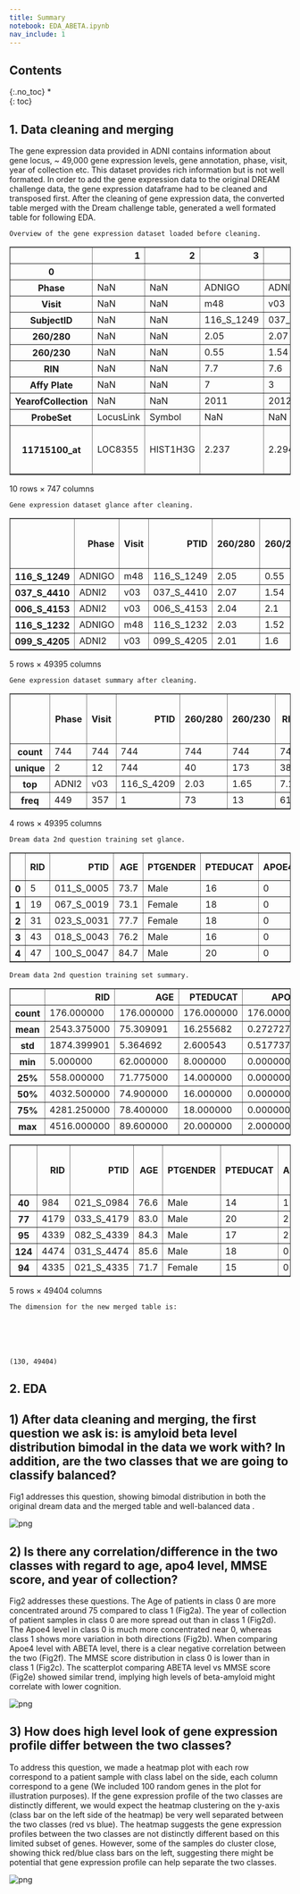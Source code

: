 ```yaml
---
title: Summary
notebook: EDA_ABETA.ipynb
nav_include: 1
---
```


## Contents
{:.no_toc}
*  
{: toc}









## 1. Data cleaning and merging
The gene expression data provided in ADNI contains information  about gene locus, ~ 49,000 gene expression levels, gene annotation, phase, visit, year of collection etc. This dataset provides rich information but is not well formated. In order to add the gene expression data to the original DREAM challenge data, the gene expression dataframe had to be cleaned and transposed first. After the cleaning of gene expression data, the converted table merged with the Dream challenge table, generated a well formated table for following EDA. 





    Overview of the gene expression dataset loaded before cleaning.
    





<div>
<table border="1" class="dataframe">
  <thead>
    <tr style="text-align: right;">
      <th></th>
      <th>1</th>
      <th>2</th>
      <th>3</th>
      <th>4</th>
      <th>5</th>
      <th>6</th>
      <th>7</th>
      <th>8</th>
      <th>9</th>
      <th>10</th>
      <th>...</th>
      <th>738</th>
      <th>739</th>
      <th>740</th>
      <th>741</th>
      <th>742</th>
      <th>743</th>
      <th>744</th>
      <th>745</th>
      <th>746</th>
      <th>747</th>
    </tr>
    <tr>
      <th>0</th>
      <th></th>
      <th></th>
      <th></th>
      <th></th>
      <th></th>
      <th></th>
      <th></th>
      <th></th>
      <th></th>
      <th></th>
      <th></th>
      <th></th>
      <th></th>
      <th></th>
      <th></th>
      <th></th>
      <th></th>
      <th></th>
      <th></th>
      <th></th>
      <th></th>
    </tr>
  </thead>
  <tbody>
    <tr>
      <th>Phase</th>
      <td>NaN</td>
      <td>NaN</td>
      <td>ADNIGO</td>
      <td>ADNI2</td>
      <td>ADNI2</td>
      <td>ADNIGO</td>
      <td>ADNI2</td>
      <td>ADNI2</td>
      <td>ADNI2</td>
      <td>ADNIGO</td>
      <td>...</td>
      <td>ADNIGO</td>
      <td>ADNI2</td>
      <td>ADNIGO</td>
      <td>ADNI2</td>
      <td>ADNIGO</td>
      <td>ADNI2</td>
      <td>ADNI2</td>
      <td>ADNI2</td>
      <td>ADNI2</td>
      <td>NaN</td>
    </tr>
    <tr>
      <th>Visit</th>
      <td>NaN</td>
      <td>NaN</td>
      <td>m48</td>
      <td>v03</td>
      <td>v03</td>
      <td>m48</td>
      <td>v03</td>
      <td>v03</td>
      <td>v06</td>
      <td>bl</td>
      <td>...</td>
      <td>bl</td>
      <td>v03</td>
      <td>m60</td>
      <td>v03</td>
      <td>bl</td>
      <td>v03</td>
      <td>v03</td>
      <td>v03</td>
      <td>v06</td>
      <td>NaN</td>
    </tr>
    <tr>
      <th>SubjectID</th>
      <td>NaN</td>
      <td>NaN</td>
      <td>116_S_1249</td>
      <td>037_S_4410</td>
      <td>006_S_4153</td>
      <td>116_S_1232</td>
      <td>099_S_4205</td>
      <td>007_S_4467</td>
      <td>128_S_0205</td>
      <td>003_S_2374</td>
      <td>...</td>
      <td>022_S_2379</td>
      <td>014_S_4668</td>
      <td>130_S_0289</td>
      <td>141_S_4456</td>
      <td>009_S_2381</td>
      <td>053_S_4557</td>
      <td>073_S_4300</td>
      <td>041_S_4014</td>
      <td>007_S_0101</td>
      <td>NaN</td>
    </tr>
    <tr>
      <th>260/280</th>
      <td>NaN</td>
      <td>NaN</td>
      <td>2.05</td>
      <td>2.07</td>
      <td>2.04</td>
      <td>2.03</td>
      <td>2.01</td>
      <td>2.05</td>
      <td>1.95</td>
      <td>1.99</td>
      <td>...</td>
      <td>2.05</td>
      <td>2.05</td>
      <td>1.98</td>
      <td>2.09</td>
      <td>1.87</td>
      <td>2.03</td>
      <td>2.11</td>
      <td>1.94</td>
      <td>2.06</td>
      <td>NaN</td>
    </tr>
    <tr>
      <th>260/230</th>
      <td>NaN</td>
      <td>NaN</td>
      <td>0.55</td>
      <td>1.54</td>
      <td>2.1</td>
      <td>1.52</td>
      <td>1.6</td>
      <td>1.91</td>
      <td>1.47</td>
      <td>2.07</td>
      <td>...</td>
      <td>1.9</td>
      <td>2.05</td>
      <td>1.65</td>
      <td>1.56</td>
      <td>1.45</td>
      <td>1.33</td>
      <td>0.27</td>
      <td>1.72</td>
      <td>1.35</td>
      <td>NaN</td>
    </tr>
    <tr>
      <th>RIN</th>
      <td>NaN</td>
      <td>NaN</td>
      <td>7.7</td>
      <td>7.6</td>
      <td>7.2</td>
      <td>6.8</td>
      <td>7.9</td>
      <td>7</td>
      <td>7.9</td>
      <td>7.2</td>
      <td>...</td>
      <td>6.7</td>
      <td>6.5</td>
      <td>6.3</td>
      <td>6.4</td>
      <td>6.6</td>
      <td>6.8</td>
      <td>6.2</td>
      <td>5.8</td>
      <td>6.7</td>
      <td>NaN</td>
    </tr>
    <tr>
      <th>Affy Plate</th>
      <td>NaN</td>
      <td>NaN</td>
      <td>7</td>
      <td>3</td>
      <td>6</td>
      <td>7</td>
      <td>9</td>
      <td>4</td>
      <td>3</td>
      <td>8</td>
      <td>...</td>
      <td>8</td>
      <td>6</td>
      <td>9</td>
      <td>3</td>
      <td>8</td>
      <td>5</td>
      <td>3</td>
      <td>1</td>
      <td>4</td>
      <td>NaN</td>
    </tr>
    <tr>
      <th>YearofCollection</th>
      <td>NaN</td>
      <td>NaN</td>
      <td>2011</td>
      <td>2012</td>
      <td>2011</td>
      <td>2011</td>
      <td>2011</td>
      <td>2012</td>
      <td>2011</td>
      <td>2011</td>
      <td>...</td>
      <td>2011</td>
      <td>2012</td>
      <td>2011</td>
      <td>2012</td>
      <td>2011</td>
      <td>2012</td>
      <td>2011</td>
      <td>2011</td>
      <td>2012</td>
      <td>NaN</td>
    </tr>
    <tr>
      <th>ProbeSet</th>
      <td>LocusLink</td>
      <td>Symbol</td>
      <td>NaN</td>
      <td>NaN</td>
      <td>NaN</td>
      <td>NaN</td>
      <td>NaN</td>
      <td>NaN</td>
      <td>NaN</td>
      <td>NaN</td>
      <td>...</td>
      <td>NaN</td>
      <td>NaN</td>
      <td>NaN</td>
      <td>NaN</td>
      <td>NaN</td>
      <td>NaN</td>
      <td>NaN</td>
      <td>NaN</td>
      <td>NaN</td>
      <td>NaN</td>
    </tr>
    <tr>
      <th>11715100_at</th>
      <td>LOC8355</td>
      <td>HIST1H3G</td>
      <td>2.237</td>
      <td>2.294</td>
      <td>2.14</td>
      <td>2.062</td>
      <td>2.04</td>
      <td>2.439</td>
      <td>1.955</td>
      <td>2.372</td>
      <td>...</td>
      <td>2.34</td>
      <td>2.405</td>
      <td>2.349</td>
      <td>2.212</td>
      <td>2.382</td>
      <td>2.497</td>
      <td>2.309</td>
      <td>2.302</td>
      <td>2.661</td>
      <td>[HIST1H3G] histone cluster 1  H3g</td>
    </tr>
  </tbody>
</table>
<p>10 rows × 747 columns</p>
</div>











    Gene expression dataset glance after cleaning.
    





<div>
<table border="1" class="dataframe">
  <thead>
    <tr style="text-align: right;">
      <th></th>
      <th>Phase</th>
      <th>Visit</th>
      <th>PTID</th>
      <th>260/280</th>
      <th>260/230</th>
      <th>RIN</th>
      <th>Affy Plate</th>
      <th>YearofCollection</th>
      <th>ProbeSet</th>
      <th>11715100_at</th>
      <th>...</th>
      <th>AFFX-r2-TagH_at</th>
      <th>AFFX-r2-TagIN-3_at</th>
      <th>AFFX-r2-TagIN-5_at</th>
      <th>AFFX-r2-TagIN-M_at</th>
      <th>AFFX-r2-TagJ-3_at</th>
      <th>AFFX-r2-TagJ-5_at</th>
      <th>AFFX-r2-TagO-3_at</th>
      <th>AFFX-r2-TagO-5_at</th>
      <th>AFFX-r2-TagQ-3_at</th>
      <th>AFFX-r2-TagQ-5_at</th>
    </tr>
  </thead>
  <tbody>
    <tr>
      <th>116_S_1249</th>
      <td>ADNIGO</td>
      <td>m48</td>
      <td>116_S_1249</td>
      <td>2.05</td>
      <td>0.55</td>
      <td>7.7</td>
      <td>7</td>
      <td>2011</td>
      <td>NaN</td>
      <td>2.237</td>
      <td>...</td>
      <td>2.355</td>
      <td>2.624</td>
      <td>2.01</td>
      <td>2.906</td>
      <td>2.463</td>
      <td>2.05</td>
      <td>2.06</td>
      <td>1.858</td>
      <td>2.028</td>
      <td>2.162</td>
    </tr>
    <tr>
      <th>037_S_4410</th>
      <td>ADNI2</td>
      <td>v03</td>
      <td>037_S_4410</td>
      <td>2.07</td>
      <td>1.54</td>
      <td>7.6</td>
      <td>3</td>
      <td>2012</td>
      <td>NaN</td>
      <td>2.294</td>
      <td>...</td>
      <td>2.1</td>
      <td>2.82</td>
      <td>1.726</td>
      <td>2.465</td>
      <td>2.26</td>
      <td>1.933</td>
      <td>1.717</td>
      <td>2.208</td>
      <td>2.058</td>
      <td>1.882</td>
    </tr>
    <tr>
      <th>006_S_4153</th>
      <td>ADNI2</td>
      <td>v03</td>
      <td>006_S_4153</td>
      <td>2.04</td>
      <td>2.1</td>
      <td>7.2</td>
      <td>6</td>
      <td>2011</td>
      <td>NaN</td>
      <td>2.14</td>
      <td>...</td>
      <td>2.165</td>
      <td>2.455</td>
      <td>1.84</td>
      <td>2.681</td>
      <td>2.251</td>
      <td>1.985</td>
      <td>1.77</td>
      <td>2.184</td>
      <td>2.007</td>
      <td>2.134</td>
    </tr>
    <tr>
      <th>116_S_1232</th>
      <td>ADNIGO</td>
      <td>m48</td>
      <td>116_S_1232</td>
      <td>2.03</td>
      <td>1.52</td>
      <td>6.8</td>
      <td>7</td>
      <td>2011</td>
      <td>NaN</td>
      <td>2.062</td>
      <td>...</td>
      <td>2.094</td>
      <td>2.599</td>
      <td>1.837</td>
      <td>2.713</td>
      <td>2.158</td>
      <td>1.916</td>
      <td>1.878</td>
      <td>2.163</td>
      <td>2.185</td>
      <td>2.099</td>
    </tr>
    <tr>
      <th>099_S_4205</th>
      <td>ADNI2</td>
      <td>v03</td>
      <td>099_S_4205</td>
      <td>2.01</td>
      <td>1.6</td>
      <td>7.9</td>
      <td>9</td>
      <td>2011</td>
      <td>NaN</td>
      <td>2.04</td>
      <td>...</td>
      <td>1.973</td>
      <td>2.544</td>
      <td>1.909</td>
      <td>2.548</td>
      <td>2.266</td>
      <td>2.077</td>
      <td>1.838</td>
      <td>2.085</td>
      <td>1.941</td>
      <td>1.883</td>
    </tr>
  </tbody>
</table>
<p>5 rows × 49395 columns</p>
</div>







    Gene expression dataset summary after cleaning.
    





<div>
<table border="1" class="dataframe">
  <thead>
    <tr style="text-align: right;">
      <th></th>
      <th>Phase</th>
      <th>Visit</th>
      <th>PTID</th>
      <th>260/280</th>
      <th>260/230</th>
      <th>RIN</th>
      <th>Affy Plate</th>
      <th>YearofCollection</th>
      <th>ProbeSet</th>
      <th>11715100_at</th>
      <th>...</th>
      <th>AFFX-r2-TagH_at</th>
      <th>AFFX-r2-TagIN-3_at</th>
      <th>AFFX-r2-TagIN-5_at</th>
      <th>AFFX-r2-TagIN-M_at</th>
      <th>AFFX-r2-TagJ-3_at</th>
      <th>AFFX-r2-TagJ-5_at</th>
      <th>AFFX-r2-TagO-3_at</th>
      <th>AFFX-r2-TagO-5_at</th>
      <th>AFFX-r2-TagQ-3_at</th>
      <th>AFFX-r2-TagQ-5_at</th>
    </tr>
  </thead>
  <tbody>
    <tr>
      <th>count</th>
      <td>744</td>
      <td>744</td>
      <td>744</td>
      <td>744</td>
      <td>744</td>
      <td>744</td>
      <td>744</td>
      <td>744</td>
      <td>0.0</td>
      <td>744</td>
      <td>...</td>
      <td>744.000</td>
      <td>744.00</td>
      <td>744.000</td>
      <td>744.000</td>
      <td>744.000</td>
      <td>744.000</td>
      <td>744.000</td>
      <td>744.000</td>
      <td>744.000</td>
      <td>744.000</td>
    </tr>
    <tr>
      <th>unique</th>
      <td>2</td>
      <td>12</td>
      <td>744</td>
      <td>40</td>
      <td>173</td>
      <td>38</td>
      <td>9</td>
      <td>4</td>
      <td>0.0</td>
      <td>450</td>
      <td>...</td>
      <td>389.000</td>
      <td>440.00</td>
      <td>374.000</td>
      <td>434.000</td>
      <td>395.000</td>
      <td>360.000</td>
      <td>352.000</td>
      <td>431.000</td>
      <td>382.000</td>
      <td>399.000</td>
    </tr>
    <tr>
      <th>top</th>
      <td>ADNI2</td>
      <td>v03</td>
      <td>116_S_4209</td>
      <td>2.03</td>
      <td>1.65</td>
      <td>7.1</td>
      <td>3</td>
      <td>2011</td>
      <td>NaN</td>
      <td>2.428</td>
      <td>...</td>
      <td>2.181</td>
      <td>2.71</td>
      <td>1.828</td>
      <td>2.613</td>
      <td>2.337</td>
      <td>1.983</td>
      <td>1.849</td>
      <td>2.262</td>
      <td>1.925</td>
      <td>2.125</td>
    </tr>
    <tr>
      <th>freq</th>
      <td>449</td>
      <td>357</td>
      <td>1</td>
      <td>73</td>
      <td>13</td>
      <td>61</td>
      <td>88</td>
      <td>383</td>
      <td>NaN</td>
      <td>5</td>
      <td>...</td>
      <td>7.000</td>
      <td>7.00</td>
      <td>7.000</td>
      <td>6.000</td>
      <td>12.000</td>
      <td>9.000</td>
      <td>9.000</td>
      <td>6.000</td>
      <td>7.000</td>
      <td>7.000</td>
    </tr>
  </tbody>
</table>
<p>4 rows × 49395 columns</p>
</div>







    Dream data 2nd question training set glance.
    





<div>
<table border="1" class="dataframe">
  <thead>
    <tr style="text-align: right;">
      <th></th>
      <th>RID</th>
      <th>PTID</th>
      <th>AGE</th>
      <th>PTGENDER</th>
      <th>PTEDUCAT</th>
      <th>APOE4</th>
      <th>MMSE</th>
      <th>ABETA</th>
      <th>SAGE.Q2</th>
      <th>APOE Genotype</th>
    </tr>
  </thead>
  <tbody>
    <tr>
      <th>0</th>
      <td>5</td>
      <td>011_S_0005</td>
      <td>73.7</td>
      <td>Male</td>
      <td>16</td>
      <td>0</td>
      <td>29</td>
      <td>115.0</td>
      <td>1</td>
      <td>3,3</td>
    </tr>
    <tr>
      <th>1</th>
      <td>19</td>
      <td>067_S_0019</td>
      <td>73.1</td>
      <td>Female</td>
      <td>18</td>
      <td>0</td>
      <td>29</td>
      <td>260.0</td>
      <td>0</td>
      <td>2,3</td>
    </tr>
    <tr>
      <th>2</th>
      <td>31</td>
      <td>023_S_0031</td>
      <td>77.7</td>
      <td>Female</td>
      <td>18</td>
      <td>0</td>
      <td>30</td>
      <td>240.0</td>
      <td>0</td>
      <td>3,3</td>
    </tr>
    <tr>
      <th>3</th>
      <td>43</td>
      <td>018_S_0043</td>
      <td>76.2</td>
      <td>Male</td>
      <td>16</td>
      <td>0</td>
      <td>29</td>
      <td>175.0</td>
      <td>1</td>
      <td>2,3</td>
    </tr>
    <tr>
      <th>4</th>
      <td>47</td>
      <td>100_S_0047</td>
      <td>84.7</td>
      <td>Male</td>
      <td>20</td>
      <td>0</td>
      <td>30</td>
      <td>252.0</td>
      <td>0</td>
      <td>2,3</td>
    </tr>
  </tbody>
</table>
</div>







    Dream data 2nd question training set summary.
    





<div>
<table border="1" class="dataframe">
  <thead>
    <tr style="text-align: right;">
      <th></th>
      <th>RID</th>
      <th>AGE</th>
      <th>PTEDUCAT</th>
      <th>APOE4</th>
      <th>MMSE</th>
      <th>ABETA</th>
      <th>SAGE.Q2</th>
    </tr>
  </thead>
  <tbody>
    <tr>
      <th>count</th>
      <td>176.000000</td>
      <td>176.000000</td>
      <td>176.000000</td>
      <td>176.000000</td>
      <td>176.000000</td>
      <td>176.000000</td>
      <td>176.000000</td>
    </tr>
    <tr>
      <th>mean</th>
      <td>2543.375000</td>
      <td>75.309091</td>
      <td>16.255682</td>
      <td>0.272727</td>
      <td>29.028409</td>
      <td>195.500000</td>
      <td>0.460227</td>
    </tr>
    <tr>
      <th>std</th>
      <td>1874.399901</td>
      <td>5.364692</td>
      <td>2.600543</td>
      <td>0.517737</td>
      <td>1.239488</td>
      <td>53.370559</td>
      <td>0.499838</td>
    </tr>
    <tr>
      <th>min</th>
      <td>5.000000</td>
      <td>62.000000</td>
      <td>8.000000</td>
      <td>0.000000</td>
      <td>24.000000</td>
      <td>75.000000</td>
      <td>0.000000</td>
    </tr>
    <tr>
      <th>25%</th>
      <td>558.000000</td>
      <td>71.775000</td>
      <td>14.000000</td>
      <td>0.000000</td>
      <td>29.000000</td>
      <td>149.950000</td>
      <td>0.000000</td>
    </tr>
    <tr>
      <th>50%</th>
      <td>4032.500000</td>
      <td>74.900000</td>
      <td>16.000000</td>
      <td>0.000000</td>
      <td>29.000000</td>
      <td>202.000000</td>
      <td>0.000000</td>
    </tr>
    <tr>
      <th>75%</th>
      <td>4281.250000</td>
      <td>78.400000</td>
      <td>18.000000</td>
      <td>0.000000</td>
      <td>30.000000</td>
      <td>240.000000</td>
      <td>1.000000</td>
    </tr>
    <tr>
      <th>max</th>
      <td>4516.000000</td>
      <td>89.600000</td>
      <td>20.000000</td>
      <td>2.000000</td>
      <td>30.000000</td>
      <td>302.800000</td>
      <td>1.000000</td>
    </tr>
  </tbody>
</table>
</div>










<div>
<table border="1" class="dataframe">
  <thead>
    <tr style="text-align: right;">
      <th></th>
      <th>RID</th>
      <th>PTID</th>
      <th>AGE</th>
      <th>PTGENDER</th>
      <th>PTEDUCAT</th>
      <th>APOE4</th>
      <th>MMSE</th>
      <th>ABETA</th>
      <th>SAGE.Q2</th>
      <th>APOE Genotype</th>
      <th>...</th>
      <th>AFFX-r2-TagH_at</th>
      <th>AFFX-r2-TagIN-3_at</th>
      <th>AFFX-r2-TagIN-5_at</th>
      <th>AFFX-r2-TagIN-M_at</th>
      <th>AFFX-r2-TagJ-3_at</th>
      <th>AFFX-r2-TagJ-5_at</th>
      <th>AFFX-r2-TagO-3_at</th>
      <th>AFFX-r2-TagO-5_at</th>
      <th>AFFX-r2-TagQ-3_at</th>
      <th>AFFX-r2-TagQ-5_at</th>
    </tr>
  </thead>
  <tbody>
    <tr>
      <th>40</th>
      <td>984</td>
      <td>021_S_0984</td>
      <td>76.6</td>
      <td>Male</td>
      <td>14</td>
      <td>1</td>
      <td>30</td>
      <td>75.0</td>
      <td>1</td>
      <td>3,4</td>
      <td>...</td>
      <td>2.258</td>
      <td>3.229</td>
      <td>1.817</td>
      <td>2.565</td>
      <td>2.13</td>
      <td>1.829</td>
      <td>1.596</td>
      <td>2.394</td>
      <td>1.887</td>
      <td>2.09</td>
    </tr>
    <tr>
      <th>77</th>
      <td>4179</td>
      <td>033_S_4179</td>
      <td>83.0</td>
      <td>Male</td>
      <td>20</td>
      <td>2</td>
      <td>30</td>
      <td>82.7</td>
      <td>1</td>
      <td>4,4</td>
      <td>...</td>
      <td>2.196</td>
      <td>2.655</td>
      <td>1.883</td>
      <td>2.46</td>
      <td>2.24</td>
      <td>2.002</td>
      <td>2.052</td>
      <td>2.262</td>
      <td>1.982</td>
      <td>2.024</td>
    </tr>
    <tr>
      <th>95</th>
      <td>4339</td>
      <td>082_S_4339</td>
      <td>84.3</td>
      <td>Male</td>
      <td>17</td>
      <td>2</td>
      <td>29</td>
      <td>90.7</td>
      <td>1</td>
      <td>4,4</td>
      <td>...</td>
      <td>2.274</td>
      <td>2.747</td>
      <td>1.918</td>
      <td>2.67</td>
      <td>2.402</td>
      <td>1.792</td>
      <td>1.808</td>
      <td>2.588</td>
      <td>2.013</td>
      <td>2.304</td>
    </tr>
    <tr>
      <th>124</th>
      <td>4474</td>
      <td>031_S_4474</td>
      <td>85.6</td>
      <td>Male</td>
      <td>18</td>
      <td>0</td>
      <td>28</td>
      <td>92.5</td>
      <td>1</td>
      <td>3,3</td>
      <td>...</td>
      <td>2.178</td>
      <td>2.941</td>
      <td>1.878</td>
      <td>3.114</td>
      <td>2.421</td>
      <td>2.028</td>
      <td>1.76</td>
      <td>2.253</td>
      <td>1.94</td>
      <td>2.089</td>
    </tr>
    <tr>
      <th>94</th>
      <td>4335</td>
      <td>021_S_4335</td>
      <td>71.7</td>
      <td>Female</td>
      <td>15</td>
      <td>0</td>
      <td>30</td>
      <td>95.4</td>
      <td>1</td>
      <td>3,3</td>
      <td>...</td>
      <td>2.342</td>
      <td>2.579</td>
      <td>1.905</td>
      <td>2.725</td>
      <td>2.472</td>
      <td>1.804</td>
      <td>2.122</td>
      <td>2.035</td>
      <td>1.932</td>
      <td>1.942</td>
    </tr>
  </tbody>
</table>
<p>5 rows × 49404 columns</p>
</div>







    The dimension for the new merged table is:
    





    (130, 49404)



## 2. EDA

## 1) After data cleaning and merging, the first question we ask is: is amyloid beta level distribution bimodal in the data we work with? In addition, are the two classes that we are going to classify balanced? 

Fig1 addresses this question, showing bimodal distribution in both the original dream data and the merged table and well-balanced data .






![png](EDA_ABETA_files/EDA_ABETA_12_0.png)


## 2) Is there any correlation/difference in the two classes with regard to age, apo4 level, MMSE score, and year of collection? 

Fig2 addresses these questions. The Age of patients in class 0 are more concentrated around 75 compared to class 1 (Fig2a). The year of collection of patient samples in class 0 are more spread out than in class 1 (Fig2d). The Apoe4 level in class 0 is much more concentrated near 0, whereas class 1 shows more variation in both directions (Fig2b). When comparing Apoe4 level with ABETA level, there is a clear negative correlation between the two (Fig2f). The MMSE score distribution in class 0 is lower than in class 1 (Fig2c). The scatterplot comparing ABETA level vs MMSE score (Fig2e) showed similar trend, implying high levels of beta-amyloid might correlate with lower cognition. 







![png](EDA_ABETA_files/EDA_ABETA_14_0.png)


## 3) How does high level look of gene expression profile differ between the two classes? 

To address this question, we made a heatmap plot with each row correspond to a patient sample with class label on the side, each column correspond to a gene (We included 100 random genes in the plot for illustration purposes). If the gene expression profile of the two classes are distinctly different, we would expect the heatmap clustering on the y-axis (class bar on the left side of the heatmap) be very well separated between the two classes (red vs blue). The heatmap suggests the gene expression profiles between the two classes are not distinctly different based on this limited subset of genes. However, some of the samples do cluster close, showing thick red/blue class bars on the left, suggesting there might be potential that gene expression profile can help separate the two classes.






![png](EDA_ABETA_files/EDA_ABETA_16_0.png)




